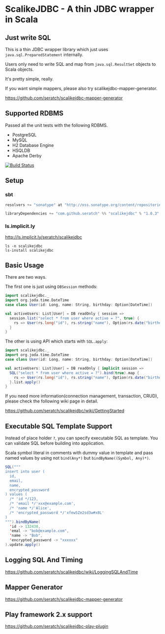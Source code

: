# ScalikeJDBC - A thin JDBC wrapper in Scala


## Just write SQL

This is a thin JDBC wrapper library which just uses `java.sql.PreparedStatement` internally.

Users only need to write SQL and map from `java.sql.ResultSet` objects to Scala objects.

It's pretty simple, really.


If you want simple mappers, please also try scalikejdbc-mapper-generator.

https://github.com/seratch/scalikejdbc-mapper-generator


## Supported RDBMS

Passed all the unit tests with the following RDBMS.

- PostgreSQL
- MySQL 
- H2 Database Engine
- HSQLDB
- Apache Derby

[![Build Status](https://secure.travis-ci.org/seratch/scalikejdbc.png?branch=master)](http://travis-ci.org/seratch/scalikejdbc)


## Setup

### sbt

```scala
resolvers += "sonatype" at "http://oss.sonatype.org/content/repositories/releases"

libraryDependencies += "com.github.seratch" %% "scalikejdbc" % "1.0.3"
```

### ls.implicit.ly

http://ls.implicit.ly/seratch/scalikejdbc

```
ls -n scalikejdbc
ls-install scalikejdbc
```


## Basic Usage

There are two ways.

The first one is just using `DBSession` methods:

```scala
import scalikejdbc._
import org.joda.time.DateTime
case class User(id: Long, name: String, birthday: Option[DateTime])

val activeUsers: List[User] = DB readOnly { session =>
  session.list("select * from user where active = ?", true) { 
    rs => User(rs.long("id"), rs.string("name"), Option(rs.date("birthday")).map(_.toDateTime))
  }
}
```

The other is using API which starts with `SQL.apply`: 

```scala
import scalikejdbc._
import org.joda.time.DateTime
case class User(id: Long, name: String, birthday: Option[DateTime])

val activeUsers: List[User] = DB readOnly { implicit session =>
  SQL("select * from user where active = ?").bind(true).map { 
    rs => User(rs.long("id"), rs.string("name"), Option(rs.date("birthday")).map(_.toDateTime))
  }.list.apply()
}
```

If you need more information(connection management, transaction, CRUD), please check the following wiki page in detail.

https://github.com/seratch/scalikejdbc/wiki/GettingStarted

## Executable SQL Template Support

Instead of place holder `?`, you can specify executable SQL as template. You can validate SQL before building into application. 

Scala symbol literal in comments with dummy value in template and pass named values by using not `bind(Any*)` but `bindByName((Symbol, Any)*)`.

```scala
SQL("""
insert into user (
  id,
  email,
  name,
  encrypted_password
) values (
  /* 'id */123,
  /* 'email */'xxx@example.com',
  /* 'name */'Alice',
  /* 'encrypted_password */'xfewSZe2sd3w#x8L'
)
""").bindByName(
  'id -> 132430,
  'emal -> "bob@example.com",
  'name -> "Bob",
  'encrypted_password -> "xxxxxx"
).update.apply()
```

## Logging SQL And Timing

https://github.com/seratch/scalikejdbc/wiki/LoggingSQLAndTime

## Mapper Generator 

https://github.com/seratch/scalikejdbc-mapper-generator


## Play framework 2.x support

https://github.com/seratch/scalikejdbc-play-plugin



